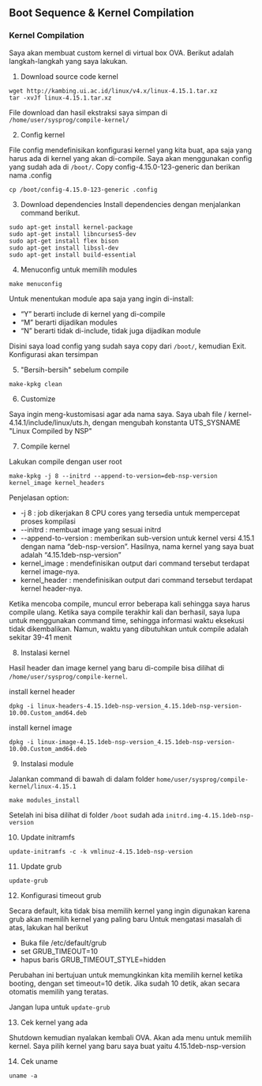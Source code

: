 ## Boot Sequence & Kernel Compilation

### Kernel Compilation
Saya akan membuat custom kernel di virtual box OVA. Berikut adalah langkah-langkah yang saya lakukan.
1. Download source code kernel
```
wget http://kambing.ui.ac.id/linux/v4.x/linux-4.15.1.tar.xz
tar -xvJf linux-4.15.1.tar.xz
```
File download dan hasil ekstraksi saya simpan di `/home/user/sysprog/compile-kernel/`

2. Config kernel

File config mendefinisikan konfigurasi kernel yang kita buat, apa saja yang harus ada di kernel yang akan di-compile. Saya akan menggunakan config yang sudah ada di `/boot/`.
Copy config-4.15.0-123-generic dan berikan nama .config
```
cp /boot/config-4.15.0-123-generic .config
```

3. Download dependencies
Install dependencies dengan menjalankan command berikut.
```
sudo apt-get install kernel-package
sudo apt-get install libncurses5-dev
sudo apt-get install flex bison
sudo apt-get install libssl-dev
sudo apt-get install build-essential
```

4. Menuconfig untuk memilih modules
```
make menuconfig
```
Untuk menentukan module apa saja yang ingin di-install:
- “Y” berarti include di kernel yang di-compile
- “M” berarti dijadikan modules
- “N” berarti tidak di-include, tidak juga dijadikan module

Disini saya load config yang sudah saya copy dari `/boot/`, kemudian Exit. Konfigurasi akan tersimpan

5. "Bersih-bersih" sebelum compile
```
make-kpkg clean
```

6. Customize

Saya ingin meng-kustomisasi agar ada nama saya. Saya ubah file / kernel-4.14.1/include/linux/uts.h, dengan mengubah konstanta UTS_SYSNAME "Linux Compiled by NSP"

7. Compile kernel

Lakukan compile dengan user root
```
make-kpkg -j 8 --initrd --append-to-version=deb-nsp-version kernel_image kernel_headers
```
Penjelasan option:
- -j 8 : job dikerjakan 8 CPU cores yang tersedia untuk mempercepat proses kompilasi
- --initrd : membuat image yang sesuai initrd
- --append-to-version : memberikan sub-version untuk kernel versi 4.15.1 dengan nama “deb-nsp-version”. Hasilnya, nama kernel yang saya buat adalah “4.15.1deb-nsp-version”
- kernel_image : mendefinisikan output dari command tersebut terdapat kernel image-nya.
- kernel_header : mendefinisikan output dari command tersebut terdapat kernel header-nya.

Ketika mencoba compile, muncul error beberapa kali sehingga saya harus compile ulang. Ketika saya compile terakhir kali dan berhasil, saya lupa untuk menggunakan command time, sehingga informasi waktu eksekusi tidak dikembalikan. Namun, waktu yang dibutuhkan untuk compile adalah sekitar 39-41 menit

8. Instalasi kernel

Hasil header dan image kernel yang baru di-compile bisa dilihat di `/home/user/sysprog/compile-kernel`.

install kernel header
```
dpkg -i linux-headers-4.15.1deb-nsp-version_4.15.1deb-nsp-version-10.00.Custom_amd64.deb
```
install kernel image
```
dpkg -i linux-image-4.15.1deb-nsp-version_4.15.1deb-nsp-version-10.00.Custom_amd64.deb
```

9. Instalasi module

Jalankan command di bawah di dalam folder `home/user/sysprog/compile-kernel/linux-4.15.1`
```
make modules_install
```
Setelah ini bisa dilihat di folder `/boot` sudah ada `initrd.img-4.15.1deb-nsp-version`

10. Update initramfs
```
update-initramfs -c -k vmlinuz-4.15.1deb-nsp-version
```

11. Update grub
```
update-grub
```

12. Konfigurasi timeout grub

Secara default, kita tidak bisa memilih kernel yang ingin digunakan karena grub akan memilih kernel yang paling baru
Untuk mengatasi masalah di atas, lakukan hal berikut
- Buka file /etc/default/grub
- set GRUB_TIMEOUT=10
- hapus baris GRUB_TIMEOUT_STYLE=hidden

Perubahan ini bertujuan untuk memungkinkan kita memilih kernel ketika booting, dengan set timeout=10 detik. Jika sudah 10 detik, akan secara otomatis memilih yang teratas.

Jangan lupa untuk `update-grub`

13. Cek kernel yang ada

Shutdown kemudian nyalakan kembali OVA.
Akan ada menu untuk memilih kernel. Saya pilih kernel yang baru saya buat yaitu 4.15.1deb-nsp-version

14. Cek uname

```
uname -a
```

